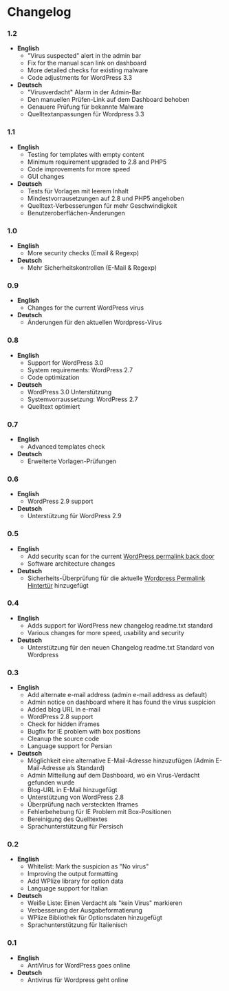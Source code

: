 # Changelog

### 1.2 ###
* **English**
   * "Virus suspected" alert in the admin bar
   * Fix for the manual scan link on dashboard
   * More detailed checks for existing malware
   * Code adjustments for WordPress 3.3
* **Deutsch**
   * "Virusverdacht" Alarm in der Admin-Bar
   * Den manuellen Prüfen-Link auf dem Dashboard behoben
   * Genauere Prüfung für bekannte Malware
   * Quelltextanpassungen für Wordpress 3.3

### 1.1 ###
* **English**
   * Testing for templates with empty content
   * Minimum requirement upgraded to 2.8 and PHP5
   * Code improvements for more speed
   * GUI changes
* **Deutsch**
   * Tests für Vorlagen mit leerem Inhalt
   * Mindestvorrausetzungen auf 2.8 und PHP5 angehoben
   * Quelltext-Verbesserungen für mehr Geschwindigkeit
   * Benutzeroberflächen-Änderungen

### 1.0 ###
* **English**
   * More security checks (Email & Regexp)
* **Deutsch**
   * Mehr Sicherheitskontrollen (E-Mail & Regexp)

### 0.9 ###
* **English**
   * Changes for the current WordPress virus
* **Deutsch**
   * Änderungen für den aktuellen Wordpress-Virus

### 0.8 ###
* **English**
   * Support for WordPress 3.0
   * System requirements: WordPress 2.7
   * Code optimization
* **Deutsch**
   * WordPress 3.0 Unterstützung
   * Systemvorraussetzung: WordPress 2.7
   * Quelltext optimiert

### 0.7 ###
* **English**
   * Advanced templates check
* **Deutsch**
   * Erweiterte Vorlagen-Prüfungen

### 0.6 ###
* **English**
   * WordPress 2.9 support
* **Deutsch**
   * Unterstützung für WordPress 2.9

### 0.5 ###
* **English**
   * Add security scan for the current [WordPress permalink back door](http://mashable.com/2009/09/05/wordpress-attack/ "WordPress permalink back door")
   * Software architecture changes
* **Deutsch**
   * Sicherheits-Überprüfung für die aktuelle [Wordpress Permalink Hintertür](http://mashable.com/2009/09/05/wordpress-attack/ "WordPress Permalink Hintertür") hinzugefügt

### 0.4 ###
* **English**
   * Adds support for WordPress new changelog readme.txt standard
   * Various changes for more speed, usability and security
* **Deutsch**
   * Unterstützung für den neuen Changelog readme.txt Standard von Wordpress

### 0.3 ###
* **English**
   * Add alternate e-mail address (admin e-mail address as default)
   * Admin notice on dashboard where it has found the virus suspicion
   * Added blog URL in e-mail
   * WordPress 2.8 support
   * Check for hidden iframes
   * Bugfix for IE problem with box positions
   * Cleanup the source code
   * Language support for Persian
* **Deutsch**
   * Möglichkeit eine alternative E-Mail-Adresse hinzuzufügen (Admin E-Mail-Adresse als Standard)
   * Admin Mitteilung auf dem Dashboard, wo ein Virus-Verdacht gefunden wurde
   * Blog-URL in E-Mail hinzugefügt
   * Unterstützung von WordPress 2.8
   * Überprüfung nach versteckten Iframes
   * Fehlerbehebung für IE Problem mit Box-Positionen
   * Bereinigung des Quelltextes
   * Sprachunterstützung für Persisch

### 0.2 ###
* **English**
   * Whitelist: Mark the suspicion as "No virus"
   * Improving the output formatting
   * Add WPlize library for option data
   * Language support for Italian
* **Deutsch**
   * Weiße Liste: Einen Verdacht als "kein Virus" markieren
   * Verbesserung der Ausgabeformatierung
   * WPlize Bibliothek für Optionsdaten hinzugefügt
   * Sprachunterstützung für Italienisch

### 0.1 ###
* **English**
   * AntiVirus for WordPress goes online
* **Deutsch**
   * Antivirus für Wordpress geht online
